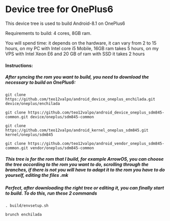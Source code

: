 
# Device tree for OnePlus6
This device tree is used to build Android-8.1 on OnePlus6

Requirements to build: 4 cores, 8GB ram.

You will spend time: it depends on the hardware, it can vary from 2 to 15 hours, on my PC with Intel core i5 Mobile, 16GB ram takes 5 hours, on my VPS with Intel Xeon E6 and 20 GB of ram with SSD it takes 2 hours


#### **Instructions:**
##### After syncing the rom you want to build, you need to download the necessary to build on OnePlus6:

 `git clone https://github.com/teo12valpo/android_device_oneplus_enchilada.git device/oneplus/enchilada`

`git clone https://github.com/teo12valpo/android_device_oneplus_sdm845-common.git device/oneplus/sdm845-common`

`git clone https://github.com/teo12valpo/android_kernel_oneplus_sdm845.git kernel/oneplus/sdm845`

`git clone https://github.com/teo12valpo/android_vendor_oneplus_sdm845-common.git vendor/oneplus/sdm845-common` 


##### This tree is for the rom that I build, for example ArrowOS, you can choose the tree according to the rom you want to do, scrolling through the branches, if there is not you will have to adapt it to the rom you have to do yourself, editing the files .mk

##### Perfect, after downloading the right tree or editing it, you can finally start to build. To do this, run these 2 commands
 `. build/envsetup.sh`

`brunch enchilada `
